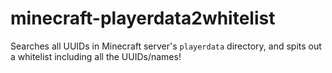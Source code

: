 # minecraft-playerdata2whitelist
Searches all UUIDs in Minecraft server's `playerdata` directory, and spits out a whitelist including all the UUIDs/names!
